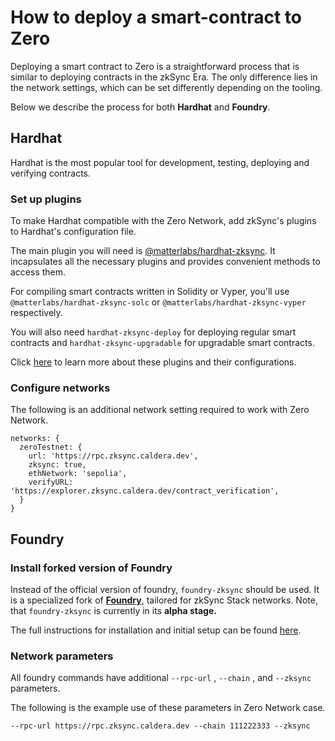 # How to deploy a smart-contract to Zero

Deploying a smart contract to Zero is a straightforward process that is similar to deploying contracts in the zkSync Era. The only difference lies in the network settings, which can be set differently depending on the tooling.

Below we describe the process for both **Hardhat** and **Foundry**.

## Hardhat

Hardhat is the most popular tool for development, testing, deploying and verifying contracts. 

### Set up plugins

To make Hardhat compatible with the Zero Network, add zkSync's plugins to Hardhat's configuration file.

The main plugin you will need is [@matterlabs/hardhat-zksync](https://docs.zksync.io/build/tooling/hardhat/hardhat-zksync). It incapsulates all the necessary plugins and provides convenient methods to access them.

For compiling smart contracts written in Solidity or Vyper, you'll use `@matterlabs/hardhat-zksync-solc` or `@matterlabs/hardhat-zksync-vyper` respectively.

You will also need `hardhat-zksync-deploy` for deploying regular smart contracts and `hardhat-zksync-upgradable` for upgradable smart contracts.

Click [here](https://docs.zksync.io/build/tooling/hardhat/getting-started) to learn more about these plugins and their configurations.

### Configure networks

The following is an additional network setting required to work with Zero Network.

```tsx
networks: {
  zeroTestnet: {
    url: 'https://rpc.zksync.caldera.dev',
    zksync: true,
    ethNetwork: 'sepolia',
    verifyURL: 'https://explorer.zksync.caldera.dev/contract_verification',
  }
}
```

## Foundry

### Install forked version of Foundry

Instead of the official version of foundry, `foundry-zksync` should be used. It is a specialized fork of [**Foundry**](https://github.com/foundry-rs/foundry), tailored for zkSync Stack networks. Note, that `foundry-zksync` is currently in its **alpha stage.**

The full instructions for installation and initial setup can be found [here](https://docs.zksync.io/build/tooling/foundry/getting-started).

### Network parameters

All foundry commands have additional `--rpc-url` , `--chain` , and `--zksync` parameters.

The following is the example use of these parameters in Zero Network case.

```tsx
--rpc-url https://rpc.zksync.caldera.dev --chain 111222333 --zksync
```
